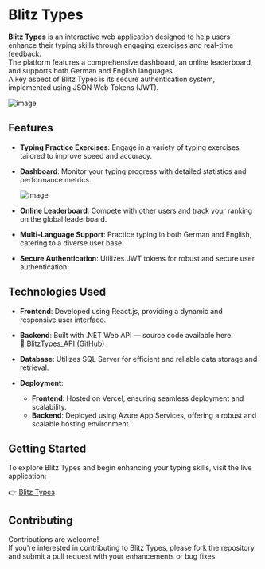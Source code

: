 # Blitz Types

**Blitz Types** is an interactive web application designed to help users enhance their typing skills through engaging exercises and real-time feedback.  
The platform features a comprehensive dashboard, an online leaderboard, and supports both German and English languages.  
A key aspect of Blitz Types is its secure authentication system, implemented using JSON Web Tokens (JWT).​

![image](https://github.com/user-attachments/assets/5d13fa46-157d-4dcb-b140-87ea93286937)

## Features

- **Typing Practice Exercises**: Engage in a variety of typing exercises tailored to improve speed and accuracy.​

- **Dashboard**: Monitor your typing progress with detailed statistics and performance metrics.​

  ![image](https://github.com/user-attachments/assets/779743d2-f466-4877-b88d-bb23fb9e36a3)

- **Online Leaderboard**: Compete with other users and track your ranking on the global leaderboard.​

- **Multi-Language Support**: Practice typing in both German and English, catering to a diverse user base.​

- **Secure Authentication**: Utilizes JWT tokens for robust and secure user authentication.​

## Technologies Used

- **Frontend**: Developed using React.js, providing a dynamic and responsive user interface.​

- **Backend**: Built with .NET Web API — source code available here:  
  🔗 [BlitzTypes_API (GitHub)](https://github.com/KirishanthRajaraj/BlitzTypes_API)

- **Database**: Utilizes SQL Server for efficient and reliable data storage and retrieval.​

- **Deployment**:
  - **Frontend**: Hosted on Vercel, ensuring seamless deployment and scalability.​
  - **Backend**: Deployed using Azure App Services, offering a robust and scalable hosting environment.​

## Getting Started

To explore Blitz Types and begin enhancing your typing skills, visit the live application:

👉 [Blitz Types](https://blitz-types.vercel.app/)

## Contributing

Contributions are welcome!  
If you're interested in contributing to Blitz Types, please fork the repository and submit a pull request with your enhancements or bug fixes.​

